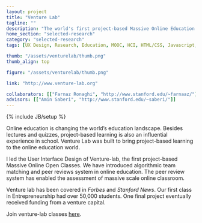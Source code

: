 ```yaml
---
layout: project
title: "Venture Lab"
tagline: ""
description: "The world's first project-based Massive Online Education Platform."
home_section: "selected-research"
category: "selected-research"
tags: [UX Design, Research, Education, MOOC, HCI, HTML/CSS, Javascript, Twitter Bootstrap, Ruby on Rails]

thumb: "/assets/venturelab/thumb.png"
thumb_align: top

figure: "/assets/venturelab/thumb.png"

link: "http://www.venture-lab.org"

collaborators: [["Farnaz Ronaghi", "http://www.stanford.edu/~farnaaz/"],["Chih Chiang Wei"], ["Joseph Wen"]]
advisors: [["Amin Saberi", "http://www.stanford.edu/~saberi/"]]
---
```

{% include JB/setup %}

Online education is changing the world’s education landscape.  Besides lectures and quizzes, project-based learning is also an influential experience in school.  Venture Lab was built to bring project-based learning to the online education world.  

I led the User Interface Design of Venture-lab, the first project-based Massive Online Open Classes. We have introduced algorithmic team matching and peer reviews system in online education.  The peer review system has enabled the assessment of massive scale online classroom.

Venture lab has been covered in *Forbes* and *Stanford News*. Our first class in Entrepreneurship had over 50,000 students.  One final project eventually received funding from a venture capital. 

Join venture-lab classes [here](http://venture-lab.org).
